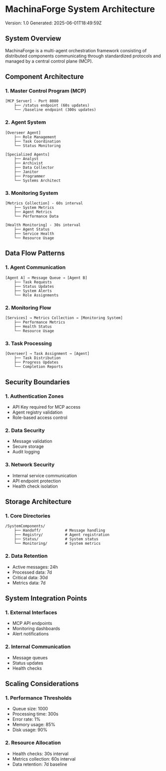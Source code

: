 # MachinaForge System Architecture
Version: 1.0
Generated: 2025-06-01T18:49:59Z

## System Overview
MachinaForge is a multi-agent orchestration framework consisting of distributed components communicating through standardized protocols and managed by a central control plane (MCP).

## Component Architecture

### 1. Master Control Program (MCP)
```plaintext
[MCP Server] - Port 8080
    ├── /status endpoint (60s updates)
    └── /baseline endpoint (300s updates)
```

### 2. Agent System
```plaintext
[Overseer Agent]
    ├── Role Management
    ├── Task Coordination
    └── Status Monitoring

[Specialized Agents]
    ├── Analyst
    ├── Archivist
    ├── Data Collector
    ├── Janitor
    ├── Programmer
    └── Systems Architect
```

### 3. Monitoring System
```plaintext
[Metrics Collection] - 60s interval
    ├── System Metrics
    ├── Agent Metrics
    └── Performance Data

[Health Monitoring] - 30s interval
    ├── Agent Status
    ├── Service Health
    └── Resource Usage
```

## Data Flow Patterns

### 1. Agent Communication
```plaintext
[Agent A] → Message Queue → [Agent B]
    ├── Task Requests
    ├── Status Updates
    ├── System Alerts
    └── Role Assignments
```

### 2. Monitoring Flow
```plaintext
[Services] → Metrics Collection → [Monitoring System]
    ├── Performance Metrics
    ├── Health Status
    └── Resource Usage
```

### 3. Task Processing
```plaintext
[Overseer] → Task Assignment → [Agent]
    ├── Task Distribution
    ├── Progress Updates
    └── Completion Reports
```

## Security Boundaries

### 1. Authentication Zones
- API Key required for MCP access
- Agent registry validation
- Role-based access control

### 2. Data Security
- Message validation
- Secure storage
- Audit logging

### 3. Network Security
- Internal service communication
- API endpoint protection
- Health check isolation

## Storage Architecture

### 1. Core Directories
```plaintext
/SystemComponents/
    ├── Handoff/           # Message handling
    ├── Registry/          # Agent registration
    ├── Status/            # System status
    └── Monitoring/        # System metrics
```

### 2. Data Retention
- Active messages: 24h
- Processed data: 7d
- Critical data: 30d
- Metrics data: 7d

## System Integration Points

### 1. External Interfaces
- MCP API endpoints
- Monitoring dashboards
- Alert notifications

### 2. Internal Communication
- Message queues
- Status updates
- Health checks

## Scaling Considerations

### 1. Performance Thresholds
- Queue size: 1000
- Processing time: 300s
- Error rate: 1%
- Memory usage: 85%
- Disk usage: 90%

### 2. Resource Allocation
- Health checks: 30s interval
- Metrics collection: 60s interval
- Data retention: 7d baseline

